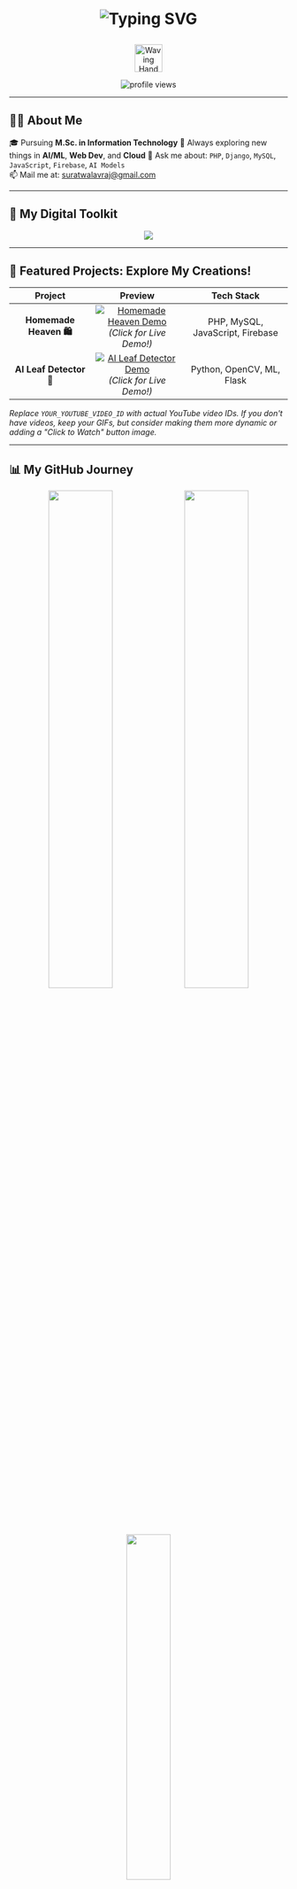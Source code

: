 <h1 align="center">
  <img src="https://readme-typing-svg.herokuapp.com?font=Fira+Code&duration=3000&pause=1000&color=F75C7E&center=true&vCenter=true&width=440&lines=Hi+%F0%9F%91%8B%2C+I'm+Vraj+Suratwala;MSCIT+Student+from+India+%F0%9F%87%AE%F0%9F%87%B3;Tech+Enthusiast+%7C+Full-Stack+Dev+%7C+AI+Learner" alt="Typing SVG" />
</h1>

<p align="center">
  <img src="https://media.giphy.com/media/hvruS9jM6iP2I/giphy.gif" width="50px" alt="Waving Hand" style="margin-top: 10px;">
</p>

<p align="center">
  <img src="https://komarev.com/ghpvc/?username=VrajSuratwala&label=👀+Profile+Views&color=ff69b4&style=flat-square" alt="profile views"/>
</p>

---

## 🧑‍💻 About Me

🎓 Pursuing **M.Sc. in Information Technology** 🧠 Always exploring new things in **AI/ML**, **Web Dev**, and **Cloud** 💬 Ask me about: `PHP`, `Django`, `MySQL`, `JavaScript`, `Firebase`, `AI Models`  
📫 Mail me at: [suratwalavraj@gmail.com](mailto:suratwalavraj@gmail.com)

---

## 🚀 My Digital Toolkit

<p align="center">
  <img src="https://skillicons.dev/icons?i=html,css,js,php,python,django,mysql,firebase,github" />
</p>

---

## 🧩 Featured Projects: Explore My Creations!

| Project | Preview | Tech Stack |
|:-------:|:-------:|:----------:|
| **Homemade Heaven 🛍️** | [![Homemade Heaven Demo](https://img.youtube.com/vi/YOUR_YOUTUBE_VIDEO_ID/0.jpg)](https://www.youtube.com/watch?v=YOUR_YOUTUBE_VIDEO_ID) <br> *(Click for Live Demo!)* | PHP, MySQL, JavaScript, Firebase |
| **AI Leaf Detector 🌿** | [![AI Leaf Detector Demo](https://img.youtube.com/vi/YOUR_SECOND_YOUTUBE_VIDEO_ID/0.jpg)](https://www.youtube.com/watch?v=YOUR_SECOND_YOUTUBE_VIDEO_ID) <br> *(Click for Live Demo!)* | Python, OpenCV, ML, Flask |

*Replace `YOUR_YOUTUBE_VIDEO_ID` with actual YouTube video IDs. If you don't have videos, keep your GIFs, but consider making them more dynamic or adding a "Click to Watch" button image.*

---

## 📊 My GitHub Journey

<p align="center">
  <img src="https://github-readme-stats.vercel.app/api?username=VrajSuratwala&show_icons=true&theme=tokyonight&hide_border=true&hide=prs,issues" width="48%" />
  <img src="https://github-readme-streak-stats.herokuapp.com/?user=VrajSuratwala&theme=radical&hide_border=true" width="48%" />
</p>

<p align="center">
  <img src="https://github-readme-stats.vercel.app/api/top-langs/?username=VrajSuratwala&layout=compact&theme=merko&hide_border=true" width="40%" />
</p>

---

## 📚 Continuously Evolving: What I'm Learning Next!

- 🤖 Diving deeper into **Machine Learning** with `TensorFlow` and `Scikit-learn`
- 🔐 Fortifying my knowledge in **Cybersecurity basics**
- ☁️ Mastering **Cloud Functions** with `Firebase` and `GCP`

---

<h3 align="center">✨ Let's connect and build something cool! ✨</h3>

<p align="center">
  <a href="mailto:suratwalavraj@gmail.com"><img src="https://img.shields.io/badge/Email-D14836?style=for-the-badge&logo=gmail&logoColor=white&link=mailto:suratwalavraj@gmail.com"/></a>
  <a href="https://linkedin.com/in/your-link"><img src="https://img.shields.io/badge/LinkedIn-blue?style=for-the-badge&logo=linkedin&logoColor=white&link=https://linkedin.com/in/your-link" /></a>
  <a href="https://your-portfolio.com"><img src="https://img.shields.io/badge/Portfolio-000?style=for-the-badge&logo=vercel&logoColor=white&link=https://your-portfolio.com" /></a>
</p>

---

> *"Code like a poet, debug like a warrior."* — Vraj Suratwala ⚔️
